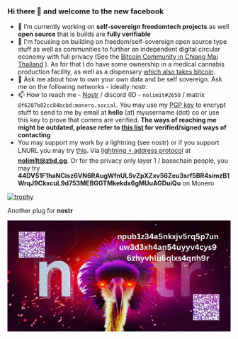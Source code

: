 ### Hi there 👋 and welcome to the new facebook

- 🔭 I’m currently working on **self-sovereign freedomtech projects** as well **open source** that is builds are **fully verifiable**
- 🌱 I'm focusing on building on freedom/self-sovereign open source type stuff as well as communities to further an independent digital circular economy with full privacy  (See the [Bitcoin Community in Chiang Mai Thailand](https://btcmap.org/community/chiang-mai) ). As for that I do have some ownership in a medical cannabis production facility, as well as a dispensary [which also takes bitcoin](https://btcmap.org/merchant/way:1168960244). 
- 💬 Ask me about how to own your own data and be self sovereign. Ask me on the following networks - ideally nostr.
- 📫 How to reach me - [Nostr](damus.io/npub1z34a5nkxjv5rq5p7unuw3d3xh4an54uyyv4cys96zhyvhlu6qlxs4qnh9r) / discord (ID - `nolim1t#2650` / matrix `@f6287b82cc84bcbd:monero.social`. You may use my [PGP key](https://nolim1t.co/key/pgpkey.asc.txt) to encrypt stuff to send to me by email at **hello** (at) myusername (dot) co or use this key to prove that comms are verified. **The ways of reaching me might be outdated, please refer to [this list](https://nolim1t.co/socialmedia.txt) for verified/signed ways of contacting**
- You may support my work by a lightning (see nostr) or if you support LNURL you may try [this](https://zbd.gg/nolim1t). Via [lightning ⚡️ address protocol](https://lightningaddress.com/) at **nolim1t@zbd.gg**. Or for the privacy only layer 1 / basechain people, you may try **44DVS1F1haNCisz6VN6RAugWfnULSvZpXZxv56Zeu3srf5BR4simzB1WrqJ9CkxcuL9d753MEBGGTMkekdx6gMUuAGDuiQu** on Monero

[![trophy](https://github-profile-trophy.vercel.app/?username=nolim1t&theme=onedark)](https://github.com/ryo-ma/github-profile-trophy)

Another plug for **nostr**

![nostr npub1z34a5nkxjv5rq5p7unuw3d3xh4an54uyyv4cys96zhyvhlu6qlxs4qnh9r](https://github.com/nolim1t/nolim1t/blob/main/npub1z34a5nkxjv5rq5p7unuw3d3xh4an54uyyv4cys96zhyvhlu6qlxs4qnh9r.jpg?raw=true)
